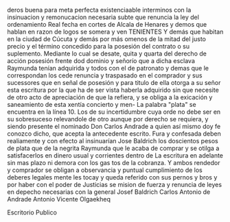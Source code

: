 deros buena para meta perfecta existenciaable interminos
con la insinuacion y remonucacion necesaria subte que renuncia la ley del ordenamiento Real fecha en cortes de Alcala de Henares y demos que hablan en razon de logos se somera y ven
TENIENTES Y demás que habitan en la ciudad de Cúcuta y demás por más omenos de la mitad del justo precio y el término concedido para la posesión del contrato o su suplemento. Mediante lo cual se desate, quita y quarta del derecho de acción posesión frente
dod dominio y señorío que a dicha esclava Raymunda tenían adquirida y todos con el de patronato y demas que le correspondan los cede renuncia y traspasado en el comprador y sus sucessores que en señal de posesión y para titulo de ella otorga a su señor
esta escritura por la que ha de ser vista haberla adquirido sin que necesite de otro acto de apreciación de que la refiera, y se obliga a la exicación y saneamiento de esta xentía concierto y men-
La palabra "plata" se encuentra en la línea 10.
Los de su incertidumbre cuya orde no debe ser en su sobresuceso relevandole de otro aunque por derecho se requiera, y siendo presente el nominado Don Carlos Andrade a quien así mismo doy fe conozco dicho, que acepta la antecedente escrito.
Fura y confesada deben realiamente y con efecto al insinuarían
Jose Baldrich los doscientos pesos de plata que
de la negrita Raymunda que le acaba de comprar y se
otilga a satisfacerlos en dinero usual y corrientes dentro de
La escritura en adelante sin mas plazo ni demora con los gas tos de la cobranza. Y ambos rendedor y comprador se obligan
a observancia y puntual cumplimiento de los deberes legales
mente les tocay y queda referido con sus pernos y bros
y por haber con el poder de Justicias se mision de fuerza y
renuncia de leyes en depecho necesarias con la general
Josef Baldrich
Carlos Antonio de Andrade
Antonio Vicente Olgaekheq

Escritorio Publico